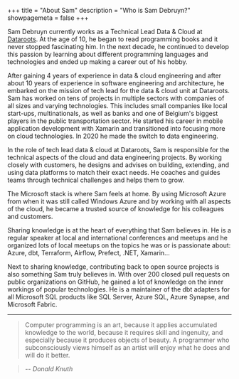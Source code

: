 +++
title = "About Sam"
description = "Who is Sam Debruyn?"
showpagemeta = false
+++

Sam Debruyn currently works as a Technical Lead Data & Cloud at [Dataroots](https://dataroots.io/). At the age of 10, he began to read programming books and it never stopped fascinating him. In the next decade, he continued to develop this passion by learning about different programming languages and technologies and ended up making a career out of his hobby.

After gaining 4 years of experience in data & cloud engineering and after about 10 years of experience in software engineering and architecture, he embarked on the mission of tech lead for the data & cloud unit at Dataroots. Sam has worked on tens of projects in multiple sectors with companies of all sizes and varying technologies. This includes small companies like local start-ups, multinationals, as well as banks and one of Belgium's biggest players in the public transportation sector. He started his career in mobile application development with Xamarin and transitioned into focusing more on cloud technologies. In 2020 he made the switch to data engineering.

In the role of tech lead data & cloud at Dataroots, Sam is responsible for the technical aspects of the cloud and data engineering projects. By working closely with customers, he designs and advises on building, extending, and using data platforms to match their exact needs. He coaches and guides teams through technical challenges and helps them to grow.

The Microsoft stack is where Sam feels at home. By using Microsoft Azure from when it was still called Windows Azure and by working with all aspects of the cloud, he became a trusted source of knowledge for his colleagues and customers.

Sharing knowledge is at the heart of everything that Sam believes in. He is a regular speaker at local and international conferences and meetups and he organized lots of local meetups on the topics he was or is passionate about: Azure, dbt, Terraform, Airflow, Prefect, .NET, Xamarin...

Next to sharing knowledge, contributing back to open source projects is also something Sam truly believes in. With over 200 closed pull requests on public organizations on GitHub, he gained a lot of knowledge on the inner workings of popular technologies. He is a maintainer of the dbt adapters for all Microsoft SQL products like SQL Server, Azure SQL, Azure Synapse, and Microsoft Fabric.

---

> Computer programming is an art,
because it applies accumulated knowledge to the world,
because it requires skill and ingenuity,
and especially because it produces objects of beauty.
A programmer who subconsciously views himself as an artist
will enjoy what he does and will do it better.

> -- <cite>Donald Knuth</cite>
